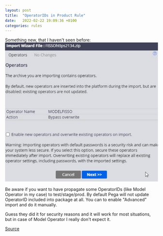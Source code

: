 ```yaml
---
layout: post
title:  "OperatorIDs in Product Rule"
date:   2022-02-22 19:09:36 +0100
categories: rules
---
```


Something new, that I haven't seen before:
![OperatorID Product Warning](/assets/operatorid-product.png)

Be aware if you want to have propagate some OperatorIDs (like Model Operator in my case) to test/stage/prod. By default Pega will not update OperatorID included into package at all. You can to enable "Advanced" import and do it manually.

Guess they did it for security reasons and it will work for most situations, but in case of Model Operator I really don't expect it.


[Source](https://community.pega.com/knowledgebase/articles/system-administration/84/importing-rules-and-data-using-direct-connection-database)
